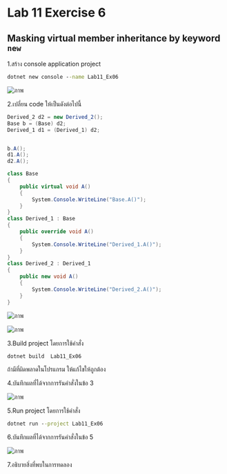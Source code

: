 # Lab 11 Exercise 6

## Masking virtual member inheritance by keyword `new`

1.สร้าง console application project

```cmd
dotnet new console --name Lab11_Ex06
```
![ภาพ](https://github.com/AnchisaPhetnoi/03376836-OOP-2566-Lab-11/assets/144197034/e2bd86e4-da02-4a98-9e00-1a6e60c24fd4)

2.เปลี่ยน code ให้เป็นดังต่อไปนี้

```cs
Derived_2 d2 = new Derived_2();
Base b = (Base) d2;
Derived_1 d1 = (Derived_1) d2;


b.A();
d1.A();
d2.A();

class Base
{
    public virtual void A()
    {
        System.Console.WriteLine("Base.A()");
    }
}
class Derived_1 : Base
{
    public override void A()
    {
        System.Console.WriteLine("Derived_1.A()");
    }
}
class Derived_2 : Derived_1
{
    public new void A()
    {
        System.Console.WriteLine("Derived_2.A()");
    }
}
```

![ภาพ](https://github.com/AnchisaPhetnoi/03376836-OOP-2566-Lab-11/assets/144197034/b14ef031-97c4-4836-879b-3261c9e4137f)

![ภาพ](https://github.com/AnchisaPhetnoi/03376836-OOP-2566-Lab-11/assets/144197034/e3af9d0f-ee6d-4524-9b4e-5d22961003af)

3.Build project โดยการใช้คำสั่ง

```cmd
dotnet build  Lab11_Ex06
```

ถ้ามีที่ผิดพลาดในโปรแกรม ให้แก้ไขให้ถูกต้อง

4.บันทึกผลที่ได้จากการรันคำสั่งในข้อ 3

![ภาพ](https://github.com/AnchisaPhetnoi/03376836-OOP-2566-Lab-11/assets/144197034/9cfac614-bd9d-4f51-ab73-4f496c4adbc2)

5.Run project โดยการใช้คำสั่ง

```cmd
dotnet run --project Lab11_Ex06
```

6.บันทึกผลที่ได้จากการรันคำสั่งในข้อ 5

![ภาพ](https://github.com/AnchisaPhetnoi/03376836-OOP-2566-Lab-11/assets/144197034/045fd4fe-7052-4e41-8828-3b381441c7d8)

7.อธิบายสิ่งที่พบในการทดลอง
